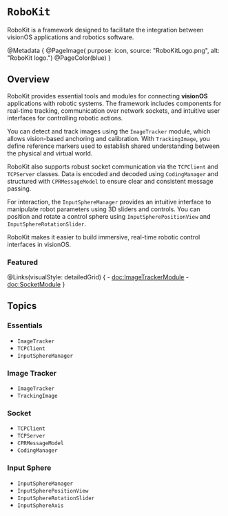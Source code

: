 # ``RoboKit``

RoboKit is a framework designed to facilitate the integration between visionOS applications and robotics software.

@Metadata {
    @PageImage(
        purpose: icon, 
        source: "RoboKitLogo.png", 
        alt: "RoboKit logo.")
    @PageColor(blue)
}

## Overview

RoboKit provides essential tools and modules for connecting **visionOS** applications with robotic systems. The framework includes components for real-time tracking, communication over network sockets, and intuitive user interfaces for controlling robotic actions.

You can detect and track images using the ``ImageTracker`` module, which allows vision-based anchoring and calibration. With ``TrackingImage``, you define reference markers used to establish shared understanding between the physical and virtual world.

RoboKit also supports robust socket communication via the ``TCPClient`` and ``TCPServer`` classes. Data is encoded and decoded using ``CodingManager`` and structured with ``CPRMessageModel`` to ensure clear and consistent message passing.

For interaction, the ``InputSphereManager`` provides an intuitive interface to manipulate robot parameters using 3D sliders and controls. You can position and rotate a control sphere using ``InputSpherePositionView`` and ``InputSphereRotationSlider``.

RoboKit makes it easier to build immersive, real-time robotic control interfaces in visionOS.


### Featured

@Links(visualStyle: detailedGrid) {
    - <doc:ImageTrackerModule>
    - <doc:SocketModule>
}

## Topics

### Essentials

- ``ImageTracker``
- ``TCPClient``
- ``InputSphereManager``

### Image Tracker

- ``ImageTracker``
- ``TrackingImage``

### Socket

- ``TCPClient``
- ``TCPServer``
- ``CPRMessageModel``
- ``CodingManager``

### Input Sphere

- ``InputSphereManager``
- ``InputSpherePositionView``
- ``InputSphereRotationSlider``
- ``InputSphereAxis``
